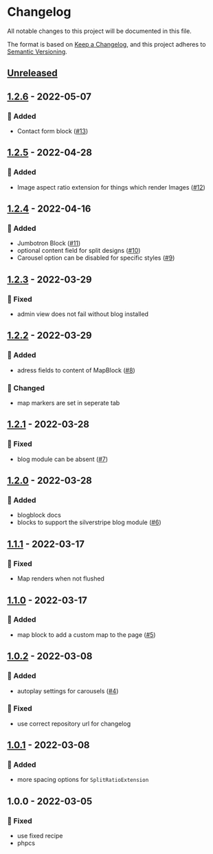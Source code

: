 # Changelog
All notable changes to this project will be documented in this file.

The format is based on [Keep a Changelog](https://keepachangelog.com/en/1.0.0/),
and this project adheres to [Semantic Versioning](https://semver.org/spec/v2.0.0.html).

<a name="unreleased"></a>
## [Unreleased]


<a name="1.2.6"></a>
## [1.2.6] - 2022-05-07
### 🍰 Added
- Contact form block ([#13](https://github.com/Syntro-GmbH/elemental-bootstrap-blocks/issues/13))


<a name="1.2.5"></a>
## [1.2.5] - 2022-04-28
### 🍰 Added
- Image aspect ratio extension for things which render Images ([#12](https://github.com/Syntro-GmbH/elemental-bootstrap-blocks/issues/12))


<a name="1.2.4"></a>
## [1.2.4] - 2022-04-16
### 🍰 Added
- Jumbotron Block ([#11](https://github.com/Syntro-GmbH/elemental-bootstrap-blocks/issues/11))
- optional content field for split designs ([#10](https://github.com/Syntro-GmbH/elemental-bootstrap-blocks/issues/10))
- Carousel option can be disabled for specific styles ([#9](https://github.com/Syntro-GmbH/elemental-bootstrap-blocks/issues/9))


<a name="1.2.3"></a>
## [1.2.3] - 2022-03-29
### 🐞 Fixed
- admin view does not fail without blog installed


<a name="1.2.2"></a>
## [1.2.2] - 2022-03-29
### 🍰 Added
- adress fields to content of MapBlock ([#8](https://github.com/Syntro-GmbH/elemental-bootstrap-blocks/issues/8))

### 🔧 Changed
- map markers are set in seperate tab


<a name="1.2.1"></a>
## [1.2.1] - 2022-03-28
### 🐞 Fixed
- blog module can be absent ([#7](https://github.com/Syntro-GmbH/elemental-bootstrap-blocks/issues/7))


<a name="1.2.0"></a>
## [1.2.0] - 2022-03-28
### 🍰 Added
- blogblock docs
- blocks to support the silverstripe blog module ([#6](https://github.com/Syntro-GmbH/elemental-bootstrap-blocks/issues/6))


<a name="1.1.1"></a>
## [1.1.1] - 2022-03-17
### 🐞 Fixed
- Map renders when not flushed


<a name="1.1.0"></a>
## [1.1.0] - 2022-03-17
### 🍰 Added
- map block to add a custom map to the page ([#5](https://github.com/Syntro-GmbH/elemental-bootstrap-blocks/issues/5))


<a name="1.0.2"></a>
## [1.0.2] - 2022-03-08
### 🍰 Added
- autoplay settings for carousels ([#4](https://github.com/Syntro-GmbH/elemental-bootstrap-blocks/issues/4))

### 🐞 Fixed
- use correct repository url for changelog


<a name="1.0.1"></a>
## [1.0.1] - 2022-03-08
### 🍰 Added
- more spacing options for `SplitRatioExtension`


<a name="1.0.0"></a>
## 1.0.0 - 2022-03-05
### 🐞 Fixed
- use fixed recipe
- phpcs


[Unreleased]: https://github.com/Syntro-GmbH/elemental-bootstrap-blocks/compare/1.2.6...HEAD
[1.2.6]: https://github.com/Syntro-GmbH/elemental-bootstrap-blocks/compare/1.2.5...1.2.6
[1.2.5]: https://github.com/Syntro-GmbH/elemental-bootstrap-blocks/compare/1.2.4...1.2.5
[1.2.4]: https://github.com/Syntro-GmbH/elemental-bootstrap-blocks/compare/1.2.3...1.2.4
[1.2.3]: https://github.com/Syntro-GmbH/elemental-bootstrap-blocks/compare/1.2.2...1.2.3
[1.2.2]: https://github.com/Syntro-GmbH/elemental-bootstrap-blocks/compare/1.2.1...1.2.2
[1.2.1]: https://github.com/Syntro-GmbH/elemental-bootstrap-blocks/compare/1.2.0...1.2.1
[1.2.0]: https://github.com/Syntro-GmbH/elemental-bootstrap-blocks/compare/1.1.1...1.2.0
[1.1.1]: https://github.com/Syntro-GmbH/elemental-bootstrap-blocks/compare/1.1.0...1.1.1
[1.1.0]: https://github.com/Syntro-GmbH/elemental-bootstrap-blocks/compare/1.0.2...1.1.0
[1.0.2]: https://github.com/Syntro-GmbH/elemental-bootstrap-blocks/compare/1.0.1...1.0.2
[1.0.1]: https://github.com/Syntro-GmbH/elemental-bootstrap-blocks/compare/1.0.0...1.0.1
